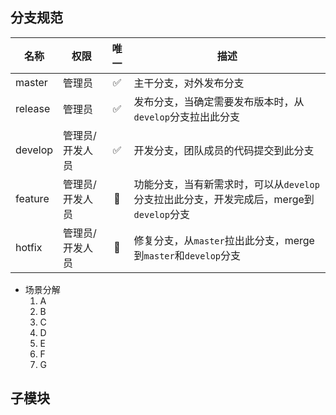 ## 分支规范

  | 名称    | 权限            | 唯一  | 描述                                                                                    |
  | ------- | --------------- | :---: | --------------------------------------------------------------------------------------- |
  | master  | 管理员          |   ✅   | 主干分支，对外发布分支                                                                  |
  | release | 管理员          |   ✅   | 发布分支，当确定需要发布版本时，从`develop`分支拉出此分支                               |
  | develop | 管理员/开发人员 |   ✅   | 开发分支，团队成员的代码提交到此分支                                                    |
  | feature | 管理员/开发人员 |   🚫   | 功能分支，当有新需求时，可以从`develop`分支拉出此分支，开发完成后，merge到`develop`分支 |
  | hotfix  | 管理员/开发人员 |   🚫   | 修复分支，从`master`拉出此分支，merge到`master`和`develop`分支                          |

- 场景分解
  1. A
  2. B
  3. C
  4. D
  5. E
  6. F
  7. G

## 子模块